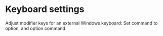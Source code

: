 # Keyboard settings
Adjust modifier keys for an external Windows keyboard:
Set command to option, and option command
